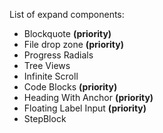 List of expand components:

- Blockquote **(priority)**
- File drop zone **(priority)**
- Progress Radials
- Tree Views
- Infinite Scroll
- Code Blocks **(priority)**
- Heading With Anchor **(priority)**
- Floating Label Input **(priority)**
- StepBlock